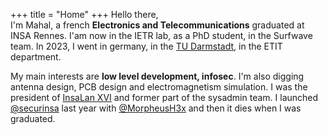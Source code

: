 +++
title = "Home"
+++
Hello there,  
I'm Mahal, a french **Electronics and Telecommunications** graduated at INSA Rennes. I'am now in the IETR lab, as a PhD student, in the Surfwave team. In 2023, I went in germany, in the [TU Darmstadt](https:///www.tu-darmstadt.de), in the ETIT department.

My main interests are **low level development, infosec**. I'm also digging antenna design, PCB design and electromagnetism simulation. I was the president of [InsaLan XVI](https://insalan.fr) and former part of the sysadmin team. I launched [@securinsa](https://securinsa.fr) last year with [@MorpheusH3x](https://twitter.com/MorpheusH3x) and then it dies when I was graduated.
